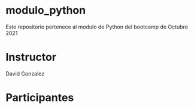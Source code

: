 # modulo_python
Este repositorio pertenece al modulo de Python del bootcamp de Octubre 2021

# Instructor
David Gonzalez

# Participantes
